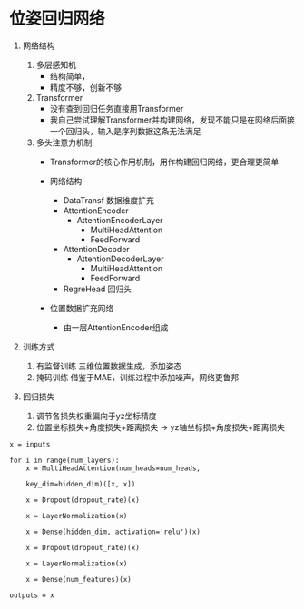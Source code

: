 # 位姿回归网络
1. 网络结构
    1. 多层感知机
        - 结构简单，
        - 精度不够，创新不够
    2. Transformer
        - 没有查到回归任务直接用Transformer
        - 我自己尝试理解Transformer并构建网络，发现不能只是在网络后面接一个回归头，输入是序列数据这条无法满足
    3. 多头注意力机制
        - Transformer的核心作用机制，用作构建回归网络，更合理更简单
        - 网络结构
            - DataTransf 数据维度扩充
            - AttentionEncoder
                - AttentionEncoderLayer
                    - MultiHeadAttention
                    - FeedForward
            - AttentionDecoder
                - AttentionDecoderLayer
                    - MultiHeadAttention
                    - FeedForward
            - RegreHead 回归头
            
        - 位置数据扩充网络
            - 由一层AttentionEncoder组成

2. 训练方式
    1. 有监督训练
        三维位置数据生成，添加姿态
    2. 掩码训练
        借鉴于MAE，训练过程中添加噪声，网络更鲁邦

3. 回归损失
    1. 调节各损失权重偏向于yz坐标精度
    2. 位置坐标损失+角度损失+距离损失 $\rightarrow$ yz轴坐标损+角度损失+距离损失







```
x = inputs

for i in range(num_layers):
    x = MultiHeadAttention(num_heads=num_heads, 

    key_dim=hidden_dim)([x, x])

    x = Dropout(dropout_rate)(x)

    x = LayerNormalization(x)

    x = Dense(hidden_dim, activation='relu')(x)

    x = Dropout(dropout_rate)(x)

    x = LayerNormalization(x)

    x = Dense(num_features)(x)

outputs = x
```

